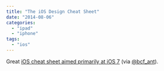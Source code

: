 ```yaml
---
title: "The iOS Design Cheat Sheet"
date: "2014-08-06"
categories: 
  - "ipad"
  - "iphone"
tags: 
  - "ios"
---
```


Great [iOS cheat sheet aimed primarily at iOS 7](http://ivomynttinen.com/blog/the-ios-7-design-cheat-sheet/) (via [@bcf\_ant](https://twitter.com/bcf_ant/status/497047252272439296)).
